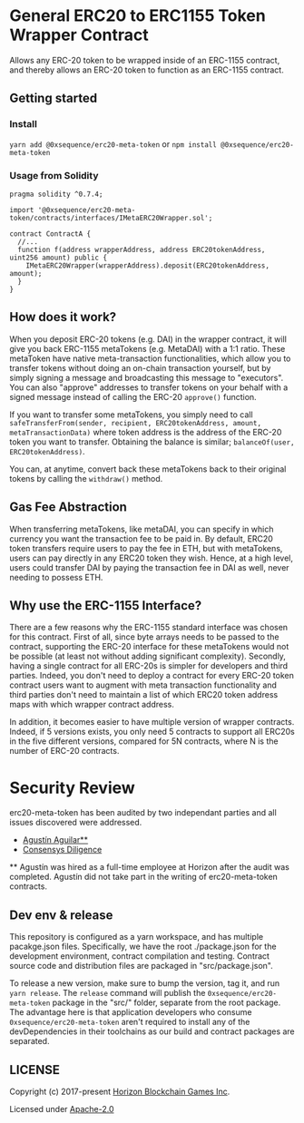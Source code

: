 General ERC20 to ERC1155 Token Wrapper Contract
===============================================

Allows any ERC-20 token to be wrapped inside of an ERC-1155 contract, and thereby allows
an ERC-20 token to function as an ERC-1155 contract.

## Getting started

### Install

`yarn add @0xsequence/erc20-meta-token` or `npm install @0xsequence/erc20-meta-token`

### Usage from Solidity

```solidity
pragma solidity ^0.7.4;

import '@0xsequence/erc20-meta-token/contracts/interfaces/IMetaERC20Wrapper.sol';

contract ContractA {
  //...
  function f(address wrapperAddress, address ERC20tokenAddress, uint256 amount) public {
    IMetaERC20Wrapper(wrapperAddress).deposit(ERC20tokenAddress, amount);
  }
}
```

## How does it work?

When you deposit ERC-20 tokens (e.g. DAI) in the wrapper contract, it will give you back ERC-1155 metaTokens (e.g. MetaDAI) with a 1:1 ratio. These metaToken have native meta-transaction functionalities, which allow you to transfer tokens without doing an on-chain transaction yourself, but by simply signing a message and broadcasting this message to "executors". You can also "approve" addresses to transfer tokens on your behalf with a signed message instead of calling the ERC-20 `approve()` function. 

If you want to transfer some metaTokens, you simply need to call `safeTransferFrom(sender, recipient, ERC20tokenAddress, amount, metaTransactionData)` where token address is the address of the ERC-20 token you want to transfer. Obtaining the balance is similar; `balanceOf(user, ERC20tokenAddress)`.

You can, at anytime, convert back these metaTokens back to their original tokens by calling the `withdraw()` method. 

## Gas Fee Abstraction

When transferring metaTokens, like metaDAI, you can specify in which currency you want the transaction fee to be paid in. By default, ERC20 token transfers require users to pay the fee in ETH, but with metaTokens, users can pay directly in any ERC20 token they wish. Hence, at a high level, users could transfer DAI by paying the transaction fee in DAI as well, never needing to possess ETH. 

## Why use the ERC-1155 Interface?

There are a few reasons why the ERC-1155 standard interface was chosen for this contract. First of all, since byte arrays needs to be passed to the contract, supporting the ERC-20 interface for these metaTokens would not be possible (at least not without adding significant complexity).  Secondly, having a single contract for all ERC-20s is simpler for developers and third parties. Indeed, you don't need to deploy a contract for every ERC-20 token contract users want to augment with meta transaction functionality and third parties don't need to maintain a list of which ERC20 token address maps with which wrapper contract address. 

In addition, it becomes easier to have multiple version of wrapper contracts. Indeed, if 5 versions exists, you only need 5 contracts to support all ERC20s in the five different versions, compared for 5N contracts, where N is the number of ERC-20 contracts. 

# Security Review

erc20-meta-token has been audited by two independant parties and all issues discovered were addressed. 
- [Agustín Aguilar**](https://github.com/arcadeum/erc20-meta-token/blob/master/audits/Security_Audit_Horizon_Games_23-12-19_2.pdf)
- [Consensys Diligence](https://github.com/arcadeum/erc20-meta-token/blob/master/audits/horizon-games-audit-2020-02.pdf) 

** Agustín was hired as a full-time employee at Horizon after the audit was completed. Agustín did not take part in the writing of erc20-meta-token contracts.

## Dev env & release

This repository is configured as a yarn workspace, and has multiple pacakge.json files. Specifically,
we have the root ./package.json for the development environment, contract compilation and testing. Contract
source code and distribution files are packaged in "src/package.json".

To release a new version, make sure to bump the version, tag it, and run `yarn release`. The `release` command
will publish the `0xsequence/erc20-meta-token` package in the "src/" folder, separate from the root package. The advantage
here is that application developers who consume `0xsequence/erc20-meta-token` aren't required to install any of the devDependencies
in their toolchains as our build and contract packages are separated.

## LICENSE

Copyright (c) 2017-present [Horizon Blockchain Games Inc](https://horizon.io).

Licensed under [Apache-2.0](./LICENSE)
